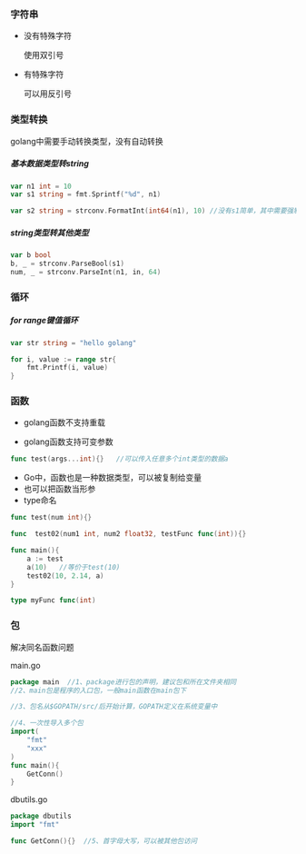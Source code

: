 ### 字符串

* 没有特殊字符

  使用双引号

* 有特殊字符

  可以用反引号



### 类型转换

golang中需要手动转换类型，没有自动转换

##### 基本数据类型转string

```go
var n1 int = 10
var s1 string = fmt.Sprintf("%d", n1)

var s2 string = strconv.FormatInt(int64(n1), 10) //没有s1简单，其中需要强制转换
```



##### string类型转其他类型

```go
var b bool 
b, _ = strconv.ParseBool(s1)
num, _ = strconv.ParseInt(n1, in, 64)
```



### 循环

##### for range键值循环

```go
var str string = "hello golang"

for i, value := range str{
    fmt.Printf(i, value)
}
```



### 函数

* golang函数不支持重载

* golang函数支持可变参数

```GO
func test(args...int){}   //可以传入任意多个int类型的数据a
```



* Go中，函数也是一种数据类型，可以被复制给变量
* 也可以把函数当形参
* type命名

```go
func test(num int){}

func  test02(num1 int, num2 float32, testFunc func(int)){}

func main(){
    a := test
    a(10)   //等价于test(10)
    test02(10, 2.14, a)
}

type myFunc func(int)
```



### 包

解决同名函数问题

main.go

```go
package main  //1、package进行包的声明，建议包和所在文件夹相同
//2、main包是程序的入口包，一般main函数在main包下

//3、包名从$GOPATH/src/后开始计算，GOPATH定义在系统变量中

//4、一次性导入多个包
import(
	"fmt"
    "xxx"
)
func main(){
    GetConn()
}
```

dbutils.go

```go
package dbutils
import "fmt"

func GetConn(){}  //5、首字母大写，可以被其他包访问
```





